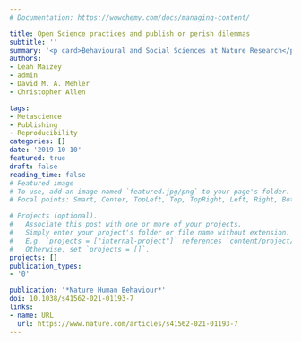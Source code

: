```yaml
---
# Documentation: https://wowchemy.com/docs/managing-content/

title: Open Science practices and publish or perish dilemmas
subtitle: ''
summary: '<p card>Behavioural and Social Sciences at Nature Research</p>'
authors:
- Leah Maizey
- admin
- David M. A. Mehler
- Christopher Allen

tags:
- Metascience
- Publishing
- Reproducibility
categories: []
date: '2019-10-10'
featured: true
draft: false
reading_time: false
# Featured image
# To use, add an image named `featured.jpg/png` to your page's folder.
# Focal points: Smart, Center, TopLeft, Top, TopRight, Left, Right, BottomLeft, Bottom, BottomRight.

# Projects (optional).
#   Associate this post with one or more of your projects.
#   Simply enter your project's folder or file name without extension.
#   E.g. `projects = ["internal-project"]` references `content/project/deep-learning/index.md`.
#   Otherwise, set `projects = []`.
projects: []
publication_types:
- '0'

publication: '*Nature Human Behaviour*'
doi: 10.1038/s41562-021-01193-7
links:
- name: URL
  url: https://www.nature.com/articles/s41562-021-01193-7
---
```


